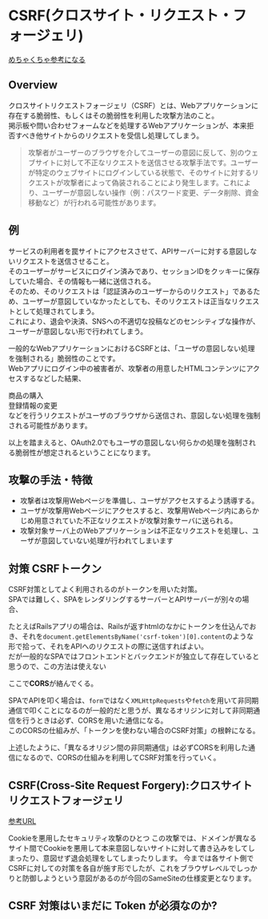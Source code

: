 # CSRF(クロスサイト・リクエスト・フォージェリ)

[めちゃくちゃ参考になる](https://www.trendmicro.com/ja_jp/security-intelligence/research-reports/threat-solution/csrf.html#:~:text=%E3%80%8C%E3%82%AF%E3%83%AD%E3%82%B9%E3%82%B5%E3%82%A4%E3%83%88%E3%83%AA%E3%82%AF%E3%82%A8%E3%82%B9%E3%83%88%E3%83%95%E3%82%A9%E3%83%BC%E3%82%B8%E3%82%A7%E3%83%AA,%E6%94%BB%E6%92%83%E6%96%B9%E6%B3%95%E3%81%AE%E3%81%93%E3%81%A8%E3%81%A7%E3%81%99%E3%80%82)

## Overview

クロスサイトリクエストフォージェリ（CSRF）とは、Webアプリケーションに存在する脆弱性、もしくはその脆弱性を利用した攻撃方法のこと。  
掲示板や問い合わせフォームなどを処理するWebアプリケーションが、本来拒否すべき他サイトからのリクエストを受信し処理してしまう。

>攻撃者がユーザーのブラウザを介してユーザーの意図に反して、別のウェブサイトに対して不正なリクエストを送信させる攻撃手法です。ユーザーが特定のウェブサイトにログインしている状態で、そのサイトに対するリクエストが攻撃者によって偽装されることにより発生します。これにより、ユーザーが意図しない操作（例：パスワード変更、データ削除、資金移動など）が行われる可能性があります。

## 例

サービスの利用者を罠サイトにアクセスさせて、APIサーバーに対する意図しないリクエストを送信させること。  
そのユーザーがサービスにログイン済みであり、セッションIDをクッキーに保存していた場合、その情報も一緒に送信される。  
そのため、そのリクエストは「認証済みのユーザーからのリクエスト」であるため、ユーザーが意図していなかったとしても、そのリクエストは正当なリクエストとして処理されてしまう。  
これにより、退会や決済、SNSへの不適切な投稿などのセンシティブな操作が、ユーザーが意図しない形で行われてしまう。

一般的なWebアプリケーションにおけるCSRFとは、「ユーザの意図しない処理を強制される」脆弱性のことです。  
Webアプリにログイン中の被害者が、攻撃者の用意したHTMLコンテンツにアクセスするなどした結果、

商品の購入  
登録情報の変更  
などを行うリクエストがユーザのブラウザから送信され、意図しない処理を強制される可能性があります。

以上を踏まえると、OAuth2.0でもユーザの意図しない何らかの処理を強制される脆弱性が想定されるということになります。

## 攻撃の手法・特徴

- 攻撃者は攻撃用Webページを準備し、ユーザがアクセスするよう誘導する。
- ユーザが攻撃用Webページにアクセスすると、攻撃用Webページ内にあらかじめ用意されていた不正なリクエストが攻撃対象サーバに送られる。  
- 攻撃対象サーバ上のWebアプリケーションは不正なリクエストを処理し、ユーザが意図していない処理が行われてしまいます

<!-- ## プリフライトリクエストをCSRFとして用いるのは適切ではない -->

## 対策 CSRFトークン

CSRF対策としてよく利用されるのがトークンを用いた対策。  
SPAでは難しく、SPAをレンダリングするサーバーとAPIサーバーが別々の場合、

たとえばRailsアプリの場合は、Railsが返すhtmlのなかにトークンを仕込んでおき、それを`document.getElementsByName('csrf-token')[0].content`のような形で拾って、それをAPIへのリクエストの際に送信すればよい。  
だが一般的なSPAではフロントエンドとバックエンドが独立して存在していると思うので、この方法は使えない

ここで**CORS**が絡んでくる。

SPAでAPIを叩く場合は、`form`ではなく`XMLHttpRequests`や`fetch`を用いて非同期通信で叩くことになるのが一般的だと思うが、異なるオリジンに対して非同期通信を行うときは必ず、CORSを用いた通信になる。  
このCORSの仕組みが、「トークンを使わない場合のCSRF対策」の根幹になる。

上述したように、「異なるオリジン間の非同期通信」は必ずCORSを利用した通信になるので、CORSの仕組みを利用してCSRF対策を行っていく。

## CSRF(Cross-Site Request Forgery):クロスサイトリクエストフォージェリ

[参考URL](https://www.trendmicro.com/ja_jp/security-intelligence/research-reports/threat-solution/csrf.html)

Cookieを悪用したセキュリティ攻撃のひとつ
この攻撃では、ドメインが異なるサイト間でCookieを悪用して本来意図しないサイトに対して書き込みをしてしまったり、意図せず退会処理をしてしまったりします。
今までは各サイト側でCSRFに対しての対策を各自が施す形でしたが、これをブラウザレベルでしっかりと防御しようという意図があるのが今回のSameSiteの仕様変更となります。

## CSRF 対策はいまだに Token が必須なのか?
